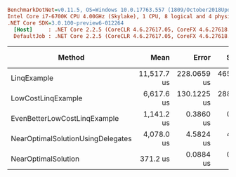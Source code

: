 ``` ini

BenchmarkDotNet=v0.11.5, OS=Windows 10.0.17763.557 (1809/October2018Update/Redstone5)
Intel Core i7-6700K CPU 4.00GHz (Skylake), 1 CPU, 8 logical and 4 physical cores
.NET Core SDK=3.0.100-preview6-012264
  [Host]     : .NET Core 2.2.5 (CoreCLR 4.6.27617.05, CoreFX 4.6.27618.01), 64bit RyuJIT
  DefaultJob : .NET Core 2.2.5 (CoreCLR 4.6.27617.05, CoreFX 4.6.27618.01), 64bit RyuJIT


```
|                            Method |        Mean |       Error |      StdDev | Ratio | RatioSD |    Gen 0 | Gen 1 | Gen 2 | Allocated |
|---------------------------------- |------------:|------------:|------------:|------:|--------:|---------:|------:|------:|----------:|
|                       LinqExample | 11,517.7 us | 228.0659 us | 465.8783 us | 30.33 |    1.99 | 109.3750 |     - |     - |  480000 B |
|                LowCostLinqExample |  6,617.6 us | 130.1225 us | 288.3425 us | 18.33 |    0.66 |        - |     - |     - |         - |
|      EvenBetterLowCostLinqExample |  1,141.2 us |   0.3860 us |   0.3422 us |  3.07 |    0.00 |        - |     - |     - |         - |
| NearOptimalSolutionUsingDelegates |  4,078.0 us |   4.5824 us |   4.2864 us | 10.99 |    0.01 |        - |     - |     - |         - |
|               NearOptimalSolution |    371.2 us |   0.0884 us |   0.0784 us |  1.00 |    0.00 |        - |     - |     - |         - |
